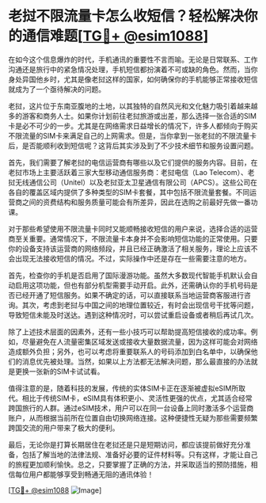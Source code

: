 # 老挝不限流量卡怎么收短信？轻松解决你的通信难题[[TG💪+ @esim1088](https://t.me/s/esim1088)]

在如今这个信息爆炸的时代，手机通讯的重要性不言而喻。无论是日常联系、工作沟通还是旅行中的紧急情况处理，手机短信都扮演着不可或缺的角色。然而，当你身处异国他乡时，尤其是像老挝这样的国家，如何确保你的手机能够正常接收短信就成为了一个亟待解决的问题。

老挝，这片位于东南亚腹地的土地，以其独特的自然风光和文化魅力吸引着越来越多的游客和商务人士。如果你计划前往老挝旅游或出差，那么选择一张合适的SIM卡是必不可少的一步。尤其是在网络需求日益增长的情况下，许多人都倾向于购买不限流量的SIM卡来满足自己的上网需求。但是，当你拿到一张老挝的不限流量卡后，是否能顺利收到短信呢？这背后其实涉及到了不少技术细节和服务设置问题。

首先，我们需要了解老挝的电信运营商有哪些以及它们提供的服务内容。目前，在老挝市场上主要活跃着三家大型移动通信服务商：老挝电信（Lao Telecom）、老挝无线通信公司（Unitel）以及老挝亚太卫星通信有限公司（APCS）。这些公司在各自的覆盖区域内提供了多种类型的SIM卡套餐，其中包括不限流量套餐。不同运营商之间的资费结构和服务质量可能会有所差异，因此在选购之前最好先做一番功课。

对于那些希望使用不限流量卡同时又能顺畅接收短信的用户来说，选择合适的运营商至关重要。通常情况下，不限流量卡本身并不会影响短信功能的正常使用。只要你的设备支持该运营商的网络频段，并且已经正确激活了相关服务，理论上应该不会出现无法接收短信的情况。不过，实际操作中还是存在一些需要注意的地方。

首先，检查你的手机是否启用了国际漫游功能。虽然大多数现代智能手机默认会自动启用这项功能，但也有部分机型需要手动开启。此外，还需确认你的手机号码是否已经开通了短信服务。如果不确定的话，可以直接联系当地运营商客服进行咨询。其次，考虑到老挝与中国之间的地理位置较近，有时会出现信号干扰等问题，导致短信未能及时送达。遇到这种情况时，可以尝试重启设备或者稍后再试几次。

除了上述技术层面的因素外，还有一些小技巧可以帮助提高短信接收的成功率。例如，尽量避免在人流量密集区域发送或接收大量数据流量，因为这样可能会对网络造成额外负担；另外，也可以考虑将重要联系人的号码添加到白名单中，以确保他们的消息优先被处理。当然，如果以上方法都无法解决问题，那么最直接的办法就是更换一张新的SIM卡试试看。

值得注意的是，随着科技的发展，传统的实体SIM卡正在逐渐被虚拟eSIM所取代。相比于传统SIM卡，eSIM具有体积更小、灵活性更强的优点，尤其适合经常跨国旅行的人群。通过eSIM技术，用户可以在同一台设备上同时激活多个运营商账户，从而根据当前所在位置自由切换网络连接。这种便捷性无疑为那些需要频繁跨国交流的用户带来了极大的便利。

最后，无论你是打算长期居住在老挝还是只是短期访问，都应该提前做好充分准备，包括了解当地的法律法规、准备好必要的证件材料等。只有这样，才能让自己的旅程更加顺利愉快。总之，只要掌握了正确的方法，并采取适当的预防措施，相信每位用户都能够享受到畅通无阻的通讯体验！

[[TG💪+ @esim1088](https://t.me/s/esim1088) ![Image](https://i.postimg.cc/4NQfJmqS/Snipaste-2025-05-13-00-14-12.png)]